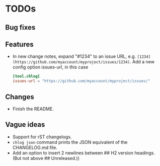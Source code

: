 # TODOs

## Bug fixes

## Features

- In new change notes, expand "#1234" to an issue URL, e.g.
  `[1234](https://github.com/myaccount/myproject/issues/1234)`.
  Add a new config option issues-url, in this case

  ```toml
  [tool.chlog]
  issues-url = "https://github.com/myaccount/myproject/issues/"
  ```

## Changes

- Finish the README.

## Vague ideas

- Support for rST changelogs.
- `chlog json` command prints the JSON equivalent of the CHANGELOG.md file.
- Add an option to insert 2 newlines between ## H2 version headings.
  (But not above ## Unreleased.))
